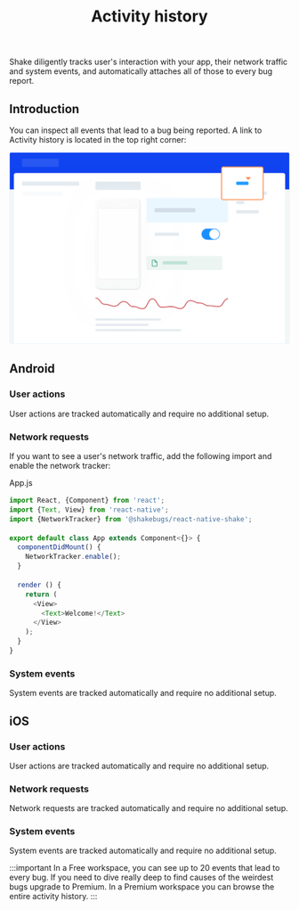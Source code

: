 ﻿---
id: react-native-activity
title: Activity history
---
Shake diligently tracks user's interaction with your app, their network traffic and system events, and automatically attaches all of those to every bug report.

## Introduction
You can inspect all events that lead to a bug being reported. A link to Activity history is located in the top right corner:

![alt text](assets/activity_screen.png)

## Android
### User actions
User actions are tracked automatically and require no additional setup.

### Network requests
If you want to see a user's network traffic, add the following import and enable the network tracker: 

App.js
```javascript {3,7}
import React, {Component} from 'react';
import {Text, View} from 'react-native';
import {NetworkTracker} from '@shakebugs/react-native-shake';

export default class App extends Component<{}> {
  componentDidMount() {
    NetworkTracker.enable();
  }
  
  render () {
    return (
      <View>
        <Text>Welcome!</Text>
      </View>
    );
  }
}
```

### System events
System events are tracked automatically and require no additional setup.

## iOS
### User actions
User actions are tracked automatically and require no additional setup.

### Network requests
Network requests are tracked automatically and require no additional setup.

### System events
System events are tracked automatically and require no additional setup.

:::important
In a Free workspace, you can see up to 20 events that lead to every bug. If you need to dive really deep to find causes of the weirdest bugs upgrade to Premium. In a Premium workspace you can browse the entire activity history.
:::

